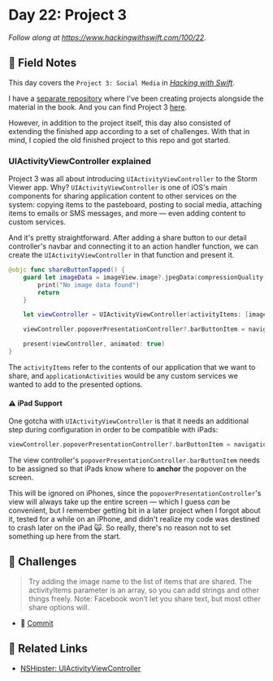 # Day 22: Project 3

_Follow along at https://www.hackingwithswift.com/100/22_.


## 📒 Field Notes

This day covers the `Project 3: Social Media` in _[Hacking with Swift](https://www.hackingwithswift.com/read/3/overview)_.

I have a [separate repository](https://github.com/CypherPoet/book--hacking-with-swift) where I've been creating projects alongside the material in the book. And you can find Project 3 [here](https://github.com/CypherPoet/book--hacking-with-swift/tree/master/03-social-media).

However, in addition to the project itself, this day also consisted of extending the finished app according to a set of challenges. With that in mind, I copied the old finished project to this repo and got started.


### UIActivityViewController explained

Project 3 was all about introducing `UIActivityViewController` to the Storm Viewer app. Why? `UIActivityViewController` is one of iOS's main components for sharing application content to other services on the system: copying items to the pasteboard, posting to social media, attaching items to emails or SMS messages, and more &mdash; even adding content to custom services.

And it's pretty straightforward. After adding a share button to our detail controller's navbar and connecting it to an action handler function, we can create the `UIActivityViewController` in that function and present it.

```swift
@objc func shareButtonTapped() {
    guard let imageData = imageView.image?.jpegData(compressionQuality: 0.8) else {
        print("No image data found")
        return
    }

    let viewController = UIActivityViewController(activityItems: [imageData], applicationActivities: nil)

    viewController.popoverPresentationController?.barButtonItem = navigationItem.rightBarButtonItem

    present(viewController, animated: true)
}
```

The `activityItems` refer to the contents of our application that we want to share, and `applicationActivities` would be any custom services we wanted to add to the presented options.


#### ⚠️ iPad Support

One gotcha with `UIActivityViewController` is that it needs an additional step during configuration in order to be compatible with iPads:

```swift
viewController.popoverPresentationController?.barButtonItem = navigationItem.rightBarButtonItem
```

The view controller's `popoverPresentationController.barButtonItem` needs to be assigned so that iPads know where to **anchor** the popover on the screen.

This will be ignored on iPhones, since the `popoverPresentationController`'s view will always take up the entire screen &mdash; which I guess _can_ be convenient, but I remember getting bit in a later project when I forgot about it, tested for a while on an iPhone, and didn't realize my code was destined to crash later on the iPad 🙀. So really, there's no reason not to set something up here from the start.


## 🥅 Challenges

> Try adding the image name to the list of items that are shared. The activityItems parameter is an array, so you can add strings and other things freely. Note: Facebook won’t let you share text, but most other share options will.

- 🔗 [Commit](https://github.com/CypherPoet/100-days-of-swift/commit/a0a90e1d2582d06b493a5567656a96ea52f221d4)


## 🔗 Related Links

- [NSHipster: UIActivity​View​Controller](https://nshipster.com/uiactivityviewcontroller/)

